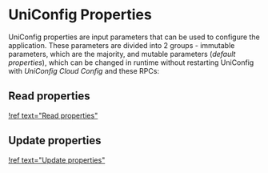 # UniConfig Properties

UniConfig properties are input parameters that can be used to configure the application.
These parameters are divided into 2 groups - immutable parameters,
which are the majority, and mutable parameters (*default properties*), which can be
changed in runtime without restarting UniConfig with *UniConfig Cloud Config* and these RPCs:


## Read properties

[!ref text="Read properties"](../uniconfig-properties/rpc_read-properties)

## Update properties

[!ref text="Update properties"](../uniconfig-properties/rpc_update-properties)
